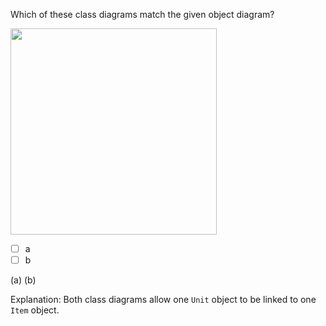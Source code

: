 <panel header="{{ icon_Q_A }} Which class diagrams match object diagram?">
<question>

Which of these class diagrams match the given object diagram?

<img src="{{baseUrl}}/uml/miscellaneous/objectVsClassDiagrams/images/exerciseDiagram.png" height="330" />
<p/>

- [ ] a
- [ ] b

<div slot="answer">

(a) (b)

Explanation: Both class diagrams allow one `Unit` object to be linked to one `Item` object.

</div>
</question>
</panel>
